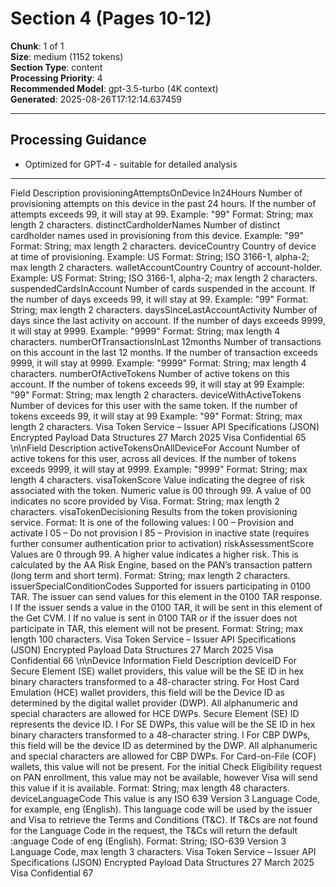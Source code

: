 # Section 4 (Pages 10-12)

**Chunk**: 1 of 1  
**Size**: medium (1152 tokens)  
**Section Type**: content  
**Processing Priority**: 4  
**Recommended Model**: gpt-3.5-turbo (4K context)  
**Generated**: 2025-08-26T17:12:14.637459

---

## Processing Guidance

- Optimized for GPT-4 - suitable for detailed analysis

---

Field
Description
provisioningAttemptsOnDevice 
In24Hours
Number of provisioning attempts on this device in the past 24 
hours. If the number of attempts exceeds 99, it will stay at 99.
Example: "99"
Format: String; max length 2 characters.
distinctCardholderNames
Number of distinct cardholder names used in provisioning from 
this device.
Example: "99"
Format: String; max length 2 characters.
deviceCountry
Country of device at time of provisioning.
Example: US
Format: String; ISO 3166-1, alpha-2; max length 2 characters.
walletAccountCountry
Country of account-holder.
Example: US
Format: String; ISO 3166-1, alpha-2; max length 2 characters.
suspendedCardsInAccount
Number of cards suspended in the account. If the number of days 
exceeds 99, it will stay at 99.
Example: "99"
Format: String; max length 2 characters.
daysSinceLastAccountActivity
Number of days since the last activity on account. If the number of 
days exceeds 9999, it will stay at 9999.
Example: "9999"
Format: String; max length 4 characters.
numberOfTransactionsInLast 
12months
Number of transactions on this account in the last 12 months. If 
the number of transaction exceeds 9999, it will stay at 9999.
Example: "9999"
Format: String; max length 4 characters.
numberOfActiveTokens
Number of active tokens on this account. If the number of tokens 
exceeds 99, it will stay at 99
Example: "99"
Format: String; max length 2 characters.
deviceWithActiveTokens
Number of devices for this user with the same token. If the 
number of tokens exceeds 99, it will stay at 99
Example: "99"
Format: String; max length 2 characters.
Visa Token Service – Issuer API Specifications (JSON)
Encrypted Payload Data Structures
27 March 2025
Visa Confidential
65
\n\nField
Description
activeTokensOnAllDeviceFor 
Account
Number of active tokens for this user, across all devices. If the 
number of tokens exceeds 9999, it will stay at 9999.
Example: "9999"
Format: String; max length 4 characters.
visaTokenScore
Value indicating the degree of risk associated with the token. 
Numeric value is 00 through 99. A value of 00 indicates no score 
provided by Visa.
Format: String; max length 2 characters.
visaTokenDecisioning
Results from the token provisioning service.
Format: It is one of the following values:
l
00 – Provision and activate
l
05 – Do not provision
l
85 – Provision in inactive state (requires further consumer 
authentication prior to activation)
riskAssessmentScore
Values are 0 through 99. A higher value indicates a higher risk. This 
is calculated by the AA Risk Engine, based on the PAN’s transaction 
pattern (long term and short term).
Format: String; max length 2 characters.
issuerSpecialConditionCodes
Supported for issuers participating in 0100 TAR. The issuer can 
send values for this element in the 0100 TAR response.
l
If the issuer sends a value in the 0100 TAR, it will be sent in this 
element of the Get CVM.
l
If no value is sent in 0100 TAR or if the issuer does not 
participate in TAR, this element will not be present.
Format: String; max length 100 characters.
Visa Token Service – Issuer API Specifications (JSON)
Encrypted Payload Data Structures
27 March 2025
Visa Confidential
66
\n\nDevice Information
Field
Description
deviceID
For Secure Element (SE) wallet providers, this value will be the SE 
ID in hex binary characters transformed to a 48-character string.
For Host Card Emulation (HCE) wallet providers, this field will be 
the Device ID as determined by the digital wallet provider (DWP). 
All alphanumeric and special characters are allowed for HCE DWPs.
Secure Element (SE) ID represents the device ID.
l
For SE DWPs, this value will be the SE ID in hex binary characters 
transformed to a 48-character string.
l
For CBP DWPs, this field will be the device ID as determined by 
the DWP. All alphanumeric and special characters are allowed 
for CBP DWPs.
For Card-on-File (COF) wallets, this value will not be present.
For the initial Check Eligibility request on PAN enrollment, this 
value may not be available, however Visa will send this value if it is 
available.
Format: String; max length 48 characters.
deviceLanguageCode
This value is any ISO 639 Version 3 Language Code, for example, 
eng (English). This language code will be used by the issuer and 
Visa to retrieve the Terms and Conditions (T&C). If T&Cs are not 
found for the Language Code in the request, the T&Cs will return 
the default :anguage Code of eng (English).
Format: String; ISO-639 Version 3 Language Code, max length 3 
characters.
Visa Token Service – Issuer API Specifications (JSON)
Encrypted Payload Data Structures
27 March 2025
Visa Confidential
67
